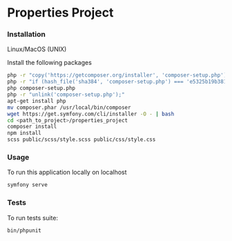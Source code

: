 # Properties Project

### Installation

Linux/MacOS (UNIX)

Install the following packages

```sh
php -r "copy('https://getcomposer.org/installer', 'composer-setup.php');"
php -r "if (hash_file('sha384', 'composer-setup.php') === 'e5325b19b381bfd88ce90a5ddb7823406b2a38cff6bb704b0acc289a09c8128d4a8ce2bbafcd1fcbdc38666422fe2806') { echo 'Installer verified'; } else { echo 'Installer corrupt'; unlink('composer-setup.php'); } echo PHP_EOL;"
php composer-setup.php
php -r "unlink('composer-setup.php');"
apt-get install php
mv composer.phar /usr/local/bin/composer
wget https://get.symfony.com/cli/installer -O - | bash
cd <path_to_project>/properties_project
composer install
npm install
scss public/scss/style.scss public/css/style.css
```

### Usage

To run this application locally on localhost

```sh
symfony serve
```

### Tests
To run tests suite:
```sh
bin/phpunit 
```
